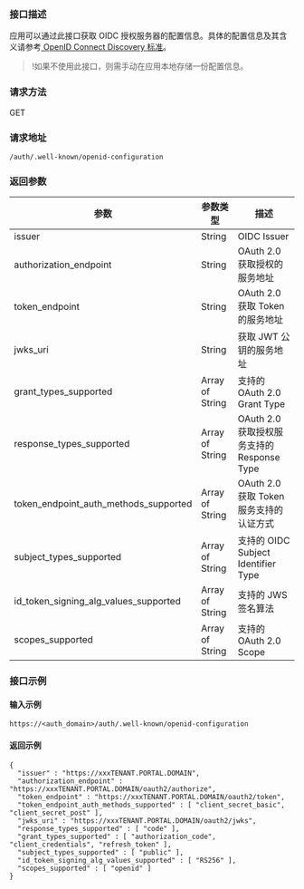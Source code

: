 
### 接口描述
应用可以通过此接口获取 OIDC 授权服务器的配置信息。具体的配置信息及其含义请参考[ OpenID Connect Discovery 标准](https://openid.net/specs/openid-connect-discovery-1_0.html)。
>!如果不使用此接口，则需手动在应用本地存储一份配置信息。
### 请求方法
GET
### 请求地址
```
/auth/.well-known/openid-configuration
```

### 返回参数
| 参数                                  | 参数类型        | 描述                                       |
| ------------------------------------- | --------------- | ------------------------------------------ |
| issuer                                | String          | OIDC Issuer                                |
| authorization_endpoint                | String          | OAuth 2.0 获取授权的服务地址               |
| token_endpoint                        | String          | OAuth 2.0 获取 Token 的服务地址            |
| jwks_uri                              | String          | 获取 JWT 公钥的服务地址                    |
| grant_types_supported                 | Array of String | 支持的 OAuth 2.0  Grant Type               |
| response_types_supported              | Array of String | OAuth 2.0 获取授权服务支持的 Response Type |
| token_endpoint_auth_methods_supported | Array of String | OAuth 2.0 获取 Token 服务支持的认证方式    |
| subject_types_supported               | Array of String | 支持的 OIDC  Subject Identifier Type       |
| id_token_signing_alg_values_supported | Array of String | 支持的 JWS 签名算法                        |
| scopes_supported                      | Array of String | 支持的 OAuth 2.0  Scope                    |

### 接口示例
#### 输入示例
```
https://<auth_domain>/auth/.well-known/openid-configuration
```
#### 返回示例
```
{
  "issuer" : "https://xxxTENANT.PORTAL.DOMAIN",
  "authorization_endpoint" : "https://xxxTENANT.PORTAL.DOMAIN/oauth2/authorize",
  "token_endpoint" : "https://xxxTENANT.PORTAL.DOMAIN/oauth2/token",
  "token_endpoint_auth_methods_supported" : [ "client_secret_basic", "client_secret_post" ],
  "jwks_uri" : "https://xxxTENANT.PORTAL.DOMAIN/oauth2/jwks",
  "response_types_supported" : [ "code" ],
  "grant_types_supported" : [ "authorization_code", "client_credentials", "refresh_token" ],
  "subject_types_supported" : [ "public" ],
  "id_token_signing_alg_values_supported" : [ "RS256" ],
  "scopes_supported" : [ "openid" ]
}
```
